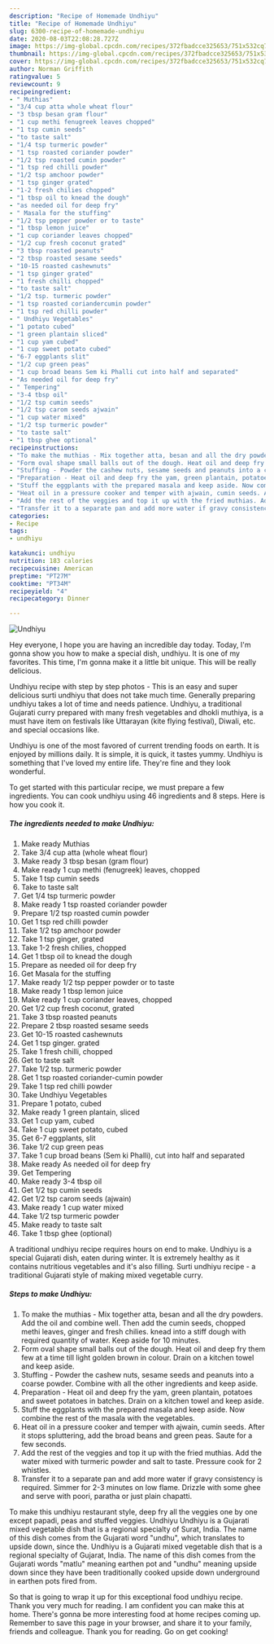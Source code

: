 ```yaml
---
description: "Recipe of Homemade Undhiyu"
title: "Recipe of Homemade Undhiyu"
slug: 6300-recipe-of-homemade-undhiyu
date: 2020-08-03T22:08:28.727Z
image: https://img-global.cpcdn.com/recipes/372fbadcce325653/751x532cq70/undhiyu-recipe-main-photo.jpg
thumbnail: https://img-global.cpcdn.com/recipes/372fbadcce325653/751x532cq70/undhiyu-recipe-main-photo.jpg
cover: https://img-global.cpcdn.com/recipes/372fbadcce325653/751x532cq70/undhiyu-recipe-main-photo.jpg
author: Norman Griffith
ratingvalue: 5
reviewcount: 9
recipeingredient:
- " Muthias"
- "3/4 cup atta whole wheat flour"
- "3 tbsp besan gram flour"
- "1 cup methi fenugreek leaves chopped"
- "1 tsp cumin seeds"
- "to taste salt"
- "1/4 tsp turmeric powder"
- "1 tsp roasted coriander powder"
- "1/2 tsp roasted cumin powder"
- "1 tsp red chilli powder"
- "1/2 tsp amchoor powder"
- "1 tsp ginger grated"
- "1-2 fresh chilies chopped"
- "1 tbsp oil to knead the dough"
- "as needed oil for deep fry"
- " Masala for the stuffing"
- "1/2 tsp pepper powder or to taste"
- "1 tbsp lemon juice"
- "1 cup coriander leaves chopped"
- "1/2 cup fresh coconut grated"
- "3 tbsp roasted peanuts"
- "2 tbsp roasted sesame seeds"
- "10-15 roasted cashewnuts"
- "1 tsp ginger grated"
- "1 fresh chilli chopped"
- "to taste salt"
- "1/2 tsp. turmeric powder"
- "1 tsp roasted coriandercumin powder"
- "1 tsp red chilli powder"
- " Undhiyu Vegetables"
- "1 potato cubed"
- "1 green plantain sliced"
- "1 cup yam cubed"
- "1 cup sweet potato cubed"
- "6-7 eggplants slit"
- "1/2 cup green peas"
- "1 cup broad beans Sem ki Phalli cut into half and separated"
- "As needed oil for deep fry"
- " Tempering"
- "3-4 tbsp oil"
- "1/2 tsp cumin seeds"
- "1/2 tsp carom seeds ajwain"
- "1 cup water mixed"
- "1/2 tsp turmeric powder"
- "to taste salt"
- "1 tbsp ghee optional"
recipeinstructions:
- "To make the muthias - Mix together atta, besan and all the dry powders. Add the oil and combine well. Then add the cumin seeds, chopped methi leaves, ginger and fresh chilies. knead into a stiff dough with required quantity of water. Keep aside for 10 minutes."
- "Form oval shape small balls out of the dough. Heat oil and deep fry them few at a time till light golden brown in colour. Drain on a kitchen towel and keep aside."
- "Stuffing - Powder the cashew nuts, sesame seeds and peanuts into a coarse powder. Combine with all the other ingredients and keep aside."
- "Preparation - Heat oil and deep fry the yam, green plantain, potatoes and sweet potatoes in batches. Drain on a kitchen towel and keep aside."
- "Stuff the eggplants with the prepared masala and keep aside. Now combine the rest of the masala with the vegetables."
- "Heat oil in a pressure cooker and temper with ajwain, cumin seeds. After it stops spluttering, add the broad beans and green peas. Saute for a few seconds."
- "Add the rest of the veggies and top it up with the fried muthias. Add the water mixed with turmeric powder and salt to taste. Pressure cook for 2 whistles."
- "Transfer it to a separate pan and add more water if gravy consistency is required. Simmer for 2-3 minutes on low flame. Drizzle with some ghee and serve with poori, paratha or just plain chapatti."
categories:
- Recipe
tags:
- undhiyu

katakunci: undhiyu 
nutrition: 183 calories
recipecuisine: American
preptime: "PT27M"
cooktime: "PT34M"
recipeyield: "4"
recipecategory: Dinner

---
```



![Undhiyu](https://img-global.cpcdn.com/recipes/372fbadcce325653/751x532cq70/undhiyu-recipe-main-photo.jpg)

Hey everyone, I hope you are having an incredible day today. Today, I'm gonna show you how to make a special dish, undhiyu. It is one of my favorites. This time, I'm gonna make it a little bit unique. This will be really delicious.

Undhiyu recipe with step by step photos - This is an easy and super delicious surti undhiyu that does not take much time. Generally preparing undhiyu takes a lot of time and needs patience. Undhiyu, a traditional Gujarati curry prepared with many fresh vegetables and dhokli muthiya, is a must have item on festivals like Uttarayan (kite flying festival), Diwali, etc. and special occasions like.

Undhiyu is one of the most favored of current trending foods on earth. It is enjoyed by millions daily. It is simple, it is quick, it tastes yummy. Undhiyu is something that I've loved my entire life. They're fine and they look wonderful.


To get started with this particular recipe, we must prepare a few ingredients. You can cook undhiyu using 46 ingredients and 8 steps. Here is how you cook it.

<!--inarticleads1-->

##### The ingredients needed to make Undhiyu:

1. Make ready  Muthias
1. Take 3/4 cup atta (whole wheat flour)
1. Make ready 3 tbsp besan (gram flour)
1. Make ready 1 cup methi (fenugreek) leaves, chopped
1. Take 1 tsp cumin seeds
1. Take to taste salt
1. Get 1/4 tsp turmeric powder
1. Make ready 1 tsp roasted coriander powder
1. Prepare 1/2 tsp roasted cumin powder
1. Get 1 tsp red chilli powder
1. Take 1/2 tsp amchoor powder
1. Take 1 tsp ginger, grated
1. Take 1-2 fresh chilies, chopped
1. Get 1 tbsp oil to knead the dough
1. Prepare as needed oil for deep fry
1. Get  Masala for the stuffing
1. Make ready 1/2 tsp pepper powder or to taste
1. Make ready 1 tbsp lemon juice
1. Make ready 1 cup coriander leaves, chopped
1. Get 1/2 cup fresh coconut, grated
1. Take 3 tbsp roasted peanuts
1. Prepare 2 tbsp roasted sesame seeds
1. Get 10-15 roasted cashewnuts
1. Get 1 tsp ginger. grated
1. Take 1 fresh chilli, chopped
1. Get to taste salt
1. Take 1/2 tsp. turmeric powder
1. Get 1 tsp roasted coriander-cumin powder
1. Take 1 tsp red chilli powder
1. Take  Undhiyu Vegetables
1. Prepare 1 potato, cubed
1. Make ready 1 green plantain, sliced
1. Get 1 cup yam, cubed
1. Take 1 cup sweet potato, cubed
1. Get 6-7 eggplants, slit
1. Take 1/2 cup green peas
1. Take 1 cup broad beans (Sem ki Phalli), cut into half and separated
1. Make ready As needed oil for deep fry
1. Get  Tempering
1. Make ready 3-4 tbsp oil
1. Get 1/2 tsp cumin seeds
1. Get 1/2 tsp carom seeds (ajwain)
1. Make ready 1 cup water mixed
1. Take 1/2 tsp turmeric powder
1. Make ready to taste salt
1. Take 1 tbsp ghee (optional)


A traditional undhiyu recipe requires hours on end to make. Undhiyu is a special Gujarati dish, eaten during winter. It is extremely healthy as it contains nutritious vegetables and it&#39;s also filling. Surti undhiyu recipe - a traditional Gujarati style of making mixed vegetable curry. 

<!--inarticleads2-->

##### Steps to make Undhiyu:

1. To make the muthias - Mix together atta, besan and all the dry powders. Add the oil and combine well. Then add the cumin seeds, chopped methi leaves, ginger and fresh chilies. knead into a stiff dough with required quantity of water. Keep aside for 10 minutes.
1. Form oval shape small balls out of the dough. Heat oil and deep fry them few at a time till light golden brown in colour. Drain on a kitchen towel and keep aside.
1. Stuffing - Powder the cashew nuts, sesame seeds and peanuts into a coarse powder. Combine with all the other ingredients and keep aside.
1. Preparation - Heat oil and deep fry the yam, green plantain, potatoes and sweet potatoes in batches. Drain on a kitchen towel and keep aside.
1. Stuff the eggplants with the prepared masala and keep aside. Now combine the rest of the masala with the vegetables.
1. Heat oil in a pressure cooker and temper with ajwain, cumin seeds. After it stops spluttering, add the broad beans and green peas. Saute for a few seconds.
1. Add the rest of the veggies and top it up with the fried muthias. Add the water mixed with turmeric powder and salt to taste. Pressure cook for 2 whistles.
1. Transfer it to a separate pan and add more water if gravy consistency is required. Simmer for 2-3 minutes on low flame. Drizzle with some ghee and serve with poori, paratha or just plain chapatti.


To make this undhiyu restaurant style, deep fry all the veggies one by one except papadi, peas and stuffed veggies. Undhiyu Undhiyu is a Gujarati mixed vegetable dish that is a regional specialty of Surat, India. The name of this dish comes from the Gujarati word &#34;undhu&#34;, which translates to upside down, since the. Undhiyu is a Gujarati mixed vegetable dish that is a regional specialty of Gujarat, India. The name of this dish comes from the Gujarati words &#34;matlu&#34; meaning earthen pot and &#34;undhu&#34; meaning upside down since they have been traditionally cooked upside down underground in earthen pots fired from. 

So that is going to wrap it up for this exceptional food undhiyu recipe. Thank you very much for reading. I am confident you can make this at home. There's gonna be more interesting food at home recipes coming up. Remember to save this page in your browser, and share it to your family, friends and colleague. Thank you for reading. Go on get cooking!
